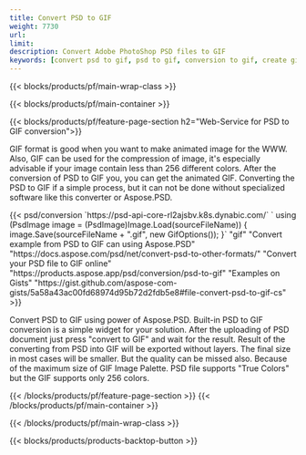 ```yaml
---
title: Convert PSD to GIF
weight: 7730
url: 
limit: 
description: Convert Adobe PhotoShop PSD files to GIF
keywords: [convert psd to gif, psd to gif, conversion to gif, create gif from psd, print psd as gif]
---
```


{{< blocks/products/pf/main-wrap-class >}}

{{< blocks/products/pf/main-container >}}

{{< blocks/products/pf/feature-page-section h2="Web-Service for PSD to GIF conversion">}}
<p>GIF format is good when you want to make animated image for the WWW. Also, GIF can be used for the compression of image, it's especially advisable if your image contain less than 256 different colors. After the conversion of PSD to GIF you, you can get the animated GIF. Converting the PSD to GIF if a simple process, but it can not be done without specialized software like this converter or Aspose.PSD.</p>
{{< psd/conversion 
`https://psd-api-core-rl2ajsbv.k8s.dynabic.com/` 
`    using (PsdImage image = (PsdImage)Image.Load(sourceFileName))
    {
        image.Save(sourceFileName + ".gif",  new GifOptions());
    }`
"gif"
"Convert example from PSD to GIF can using Aspose.PSD"  "https://docs.aspose.com/psd/net/convert-psd-to-other-formats/" 
"Convert your PSD file to GIF online" "https://products.aspose.app/psd/conversion/psd-to-gif"
"Examples on Gists" "https://gist.github.com/aspose-com-gists/5a58a43ac00fd68974d95b72d2fdb5e8#file-convert-psd-to-gif-cs"
>}}
<p>Convert PSD to GIF using power of Aspose.PSD. Built-in PSD to GIF conversion is a simple widget for your solution. After the uploading of PSD document just press "convert to GIF" and wait for the result. Result of the converting from PSD into GIF will be exported without layers. The final size in most cases will be smaller. But the quality can be missed also. Because of the maximum size of GIF Image Palette. PSD file supports "True Colors" but the GIF supports only 256 colors. </p>
{{< /blocks/products/pf/feature-page-section >}}
{{< /blocks/products/pf/main-container >}}


{{< /blocks/products/pf/main-wrap-class >}}

{{< blocks/products/products-backtop-button >}}
